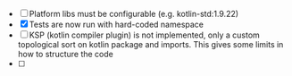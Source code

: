 ####
- [ ] Platform libs must be configurable (e.g. kotlin-std:1.9.22)
- [x] Tests are now run with hard-coded namespace 
- [ ] KSP (kotlin compiler plugin) is not implemented, only a custom topological sort on kotlin package and imports. This gives some limits in how to structure the code
- [ ] 
